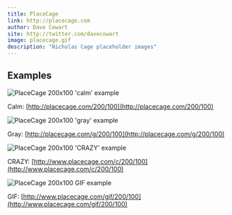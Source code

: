 ```yaml
---
title: PlaceCage
link: http://placecage.com
author: Dave Cowart
site: http://twitter.com/davecowart
image: placecage.gif
description: "Nicholas Cage placeholder images"
---
```


## Examples

![PlaceCage 200x100 'calm' example](http://placecage.com/200/100)

Calm: [http://placecage.com/200/100](http://placecage.com/200/100)

![PlaceCage 200x100 'gray' example](http://placecage.com/g/200/100)

Gray: [http://placecage.com/g/200/100](http://placecage.com/g/200/100)

![PlaceCage 200x100 'CRAZY' example](http://www.placecage.com/c/200/100)

CRAZY: [http://www.placecage.com/c/200/100](http://www.placecage.com/c/200/100)

![PlaceCage 200x100 GIF example](http://www.placecage.com/gif/200/100)

GIF: [http://www.placecage.com/gif/200/100](http://www.placecage.com/gif/200/100)